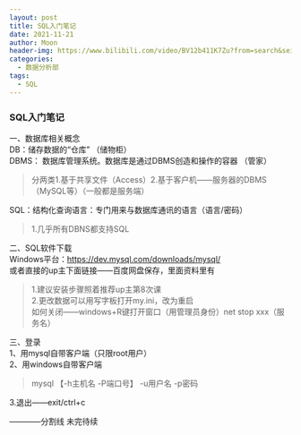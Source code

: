 ```yaml
---
layout: post
title: SQL入门笔记
date: 2021-11-21
author: Moon
header-img: https://www.bilibili.com/video/BV12b411K7Zu?from=search&seid=15878927787643431236&spm_id_from=333.337.0.0
categories:
  - 数据分析部
tags:
  - SQL
---
```


### SQL入门笔记
一、数据库相关概念  
DB：储存数据的“仓库”  （储物柜）  
DBMS： 数据库管理系统。数据库是通过DBMS创造和操作的容器  （管家）
>分两类1.基于共享文件（Access）2.基于客户机——服务器的DBMS（MySQL等）（一般都是服务端）

SQL：结构化查询语言：专门用来与数据库通讯的语言（语言/密码）
>1.几乎所有DBNS都支持SQL

二、SQL软件下载  
Windows平台：https://dev.mysql.com/downloads/mysql/  
或者直接的up主下面链接——百度网盘保存，里面资料里有
>1.建议安装步骤照着推荐up主第8次课  
2.更改数据可以用写字板打开my.ini，改为重启  
如何关闭——windows+R键打开窗口（用管理员身份）net stop xxx（服务名）

三、登录  
1、用mysql自带客户端（只限root用户）  
2、用windows自带客户端
> mysql 【-h主机名 -P端口号】 -u用户名 -p密码   

3.退出——exit/ctrl+c

————分割线 未完待续 